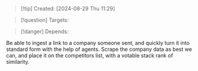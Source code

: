 
>[!tip] Created: [2024-08-29 Thu 11:29]

>[!question] Targets: 

>[!danger] Depends: 

Be able to ingest a link to a company someone sent, and quickly turn it into standard form with the help of agents.
Scrape the company data as best we can, and place it on the competitors list, with a votable stack rank of similarity.
